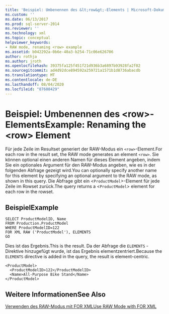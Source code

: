 ```yaml
---
title: 'Beispiel: Umbenennen des &lt;row&gt;-Elements | Microsoft-Dokumentation'
ms.custom: ''
ms.date: 06/13/2017
ms.prod: sql-server-2014
ms.reviewer: ''
ms.technology: xml
ms.topic: conceptual
helpviewer_keywords:
- RAW mode, renaming <row> example
ms.assetid: b042292a-0b6e-40a3-b254-71c06e626706
author: rothja
ms.author: jroth
ms.openlocfilehash: 39375fa125f451f21d936b3a6897b93928fa2f02
ms.sourcegitcommit: ad4d92dce894592a259721a1571b1d8736abacdb
ms.translationtype: MT
ms.contentlocale: de-DE
ms.lasthandoff: 08/04/2020
ms.locfileid: "87608429"
---
```

# <a name="example-renaming-the-ltrowgt-element"></a><span data-ttu-id="619d2-102">Beispiel: Umbenennen des &lt;row&gt;-Elements</span><span class="sxs-lookup"><span data-stu-id="619d2-102">Example: Renaming the &lt;row&gt; Element</span></span>
  <span data-ttu-id="619d2-103">Für jede Zeile im Resultset generiert der RAW-Modus ein `<row>`-Element.</span><span class="sxs-lookup"><span data-stu-id="619d2-103">For each row in the result set, the RAW mode generates an element `<row>`.</span></span> <span data-ttu-id="619d2-104">Sie können optional einen anderen Namen für dieses Element angeben, indem Sie ein optionales Argument für den RAW-Modus angeben, wie es in der folgenden Abfrage gezeigt wird.</span><span class="sxs-lookup"><span data-stu-id="619d2-104">You can optionally specify another name for this element by specifying an optional argument to the RAW mode, as shown in this query.</span></span> <span data-ttu-id="619d2-105">Die Abfrage gibt ein <`ProductModel`>-Element für jede Zeile im Rowset zurück.</span><span class="sxs-lookup"><span data-stu-id="619d2-105">The query returns a <`ProductModel`> element for each row in the rowset.</span></span>  
  
## <a name="example"></a><span data-ttu-id="619d2-106">Beispiel</span><span class="sxs-lookup"><span data-stu-id="619d2-106">Example</span></span>  
  
```  
SELECT ProductModelID, Name   
FROM Production.ProductModel  
WHERE ProductModelID=122  
FOR XML RAW ('ProductModel'), ELEMENTS  
GO  
```  
  
 <span data-ttu-id="619d2-107">Dies ist das Ergebnis.</span><span class="sxs-lookup"><span data-stu-id="619d2-107">This is the result.</span></span> <span data-ttu-id="619d2-108">Da der Abfrage die `ELEMENTS` -Direktive hinzugefügt wurde, ist das Ergebnis elementzentriert.</span><span class="sxs-lookup"><span data-stu-id="619d2-108">Because the `ELEMENTS` directive is added in the query, the result is element-centric.</span></span>  
  
```  
<ProductModel>  
  <ProductModelID>122</ProductModelID>  
  <Name>All-Purpose Bike Stand</Name>  
</ProductModel>   
```  
  
## <a name="see-also"></a><span data-ttu-id="619d2-109">Weitere Informationen</span><span class="sxs-lookup"><span data-stu-id="619d2-109">See Also</span></span>  
 [<span data-ttu-id="619d2-110">Verwenden des RAW-Modus mit FOR XML</span><span class="sxs-lookup"><span data-stu-id="619d2-110">Use RAW Mode with FOR XML</span></span>](use-raw-mode-with-for-xml.md)  
  
  
